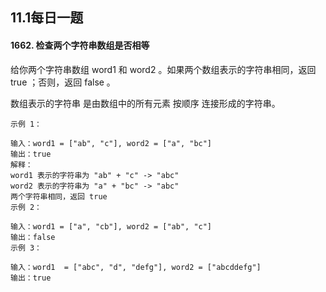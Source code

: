 ## 11.1每日一题
#### 1662. 检查两个字符串数组是否相等
给你两个字符串数组 word1 和 word2 。如果两个数组表示的字符串相同，返回 true ；否则，返回 false 。

数组表示的字符串 是由数组中的所有元素 按顺序 连接形成的字符串。



    示例 1：
    
    输入：word1 = ["ab", "c"], word2 = ["a", "bc"]
    输出：true
    解释：
    word1 表示的字符串为 "ab" + "c" -> "abc"
    word2 表示的字符串为 "a" + "bc" -> "abc"
    两个字符串相同，返回 true
    示例 2：
    
    输入：word1 = ["a", "cb"], word2 = ["ab", "c"]
    输出：false
    示例 3：
    
    输入：word1  = ["abc", "d", "defg"], word2 = ["abcddefg"]
    输出：true